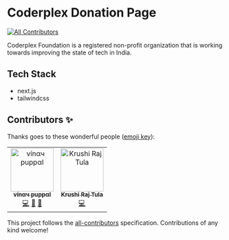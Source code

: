 # Coderplex Donation Page

[![All Contributors](https://img.shields.io/badge/all_contributors-1-orange.svg?style=flat-square)](#contributors-)

Coderplex Foundation is a registered non-profit organization that is working towards improving the state of tech in India.

## Tech Stack

- next.js
- tailwindcss

## Contributors ✨

Thanks goes to these wonderful people ([emoji key](https://allcontributors.org/docs/en/emoji-key)):

<!-- ALL-CONTRIBUTORS-LIST:START - Do not remove or modify this section -->
<!-- prettier-ignore -->
<table>
  <tr>
    <td align="center"><a href="https://www.vinaypuppal.com/"><img src="https://avatars1.githubusercontent.com/u/8843216?v=4" width="100px;" alt="vínαч puppαl"/><br /><sub><b>vínαч puppαl</b></sub></a><br /><a href="https://github.com/coderplex/donation-page/commits?author=vinaypuppal" title="Code">💻</a> <a href="https://github.com/coderplex/donation-page/commits?author=vinaypuppal" title="Documentation">📖</a> <a href="#design-vinaypuppal" title="Design">🎨</a></td>
    <td align="center"><a href="http://krushiraj.github.io"><img src="https://avatars0.githubusercontent.com/u/19507241?v=4" width="100px;" alt="Krushi Raj Tula"/><br /><sub><b>Krushi Raj Tula</b></sub></a><br /><a href="https://github.com/coderplex/donation-page/commits?author=krushiraj" title="Code">💻</a></td>
  </tr>
</table>

<!-- ALL-CONTRIBUTORS-LIST:END -->

This project follows the [all-contributors](https://github.com/all-contributors/all-contributors) specification. Contributions of any kind welcome!
